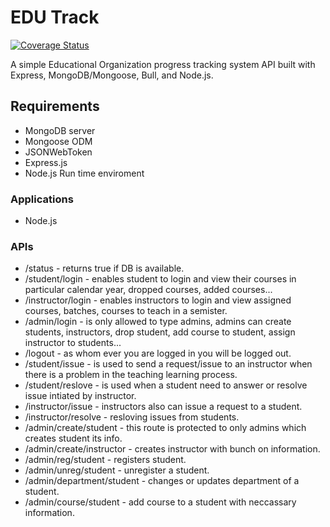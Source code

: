# EDU Track

[![Coverage Status](https://coveralls.io/repos/github/Bese3/EDU-Track/badge.svg?branch=main)](https://coveralls.io/github/Bese3/EDU-Track?branch=main)

A simple Educational Organization progress tracking system API built with Express, MongoDB/Mongoose, Bull, and Node.js.

## Requirements
+ MongoDB server
+ Mongoose ODM
+ JSONWebToken
+ Express.js
+ Node.js Run time enviroment

### Applications

+ Node.js

### APIs

+ /status - returns true if DB is available.
+ /student/login -  enables student to login and view their courses in particular calendar year, dropped courses, added courses...
+ /instructor/login - enables instructors to login and view assigned courses, batches, courses to teach in a semister.
+ /admin/login - is only allowed to type admins, admins can create students, instructors, drop student, add course to student, assign instructor to students...
+ /logout - as whom ever you are logged in you will be logged out.
+ /student/issue - is used to send a request/issue to an instructor when there is a problem in the teaching learning process.
+ /student/reslove - is used when a student need to answer or resolve issue intiated by instructor.
+ /instructor/issue - instructors also can issue a request to a student.
+ /instructor/resolve - resloving issues from students.
+ /admin/create/student - this route is protected to only admins which creates student its info.
+ /admin/create/instructor - creates instructor with bunch on information.
+ /admin/reg/student - registers student.
+ /admin/unreg/student - unregister a student.
+ /admin/department/student - changes or updates department of a student.
+ /admin/course/student - add course to a student with neccassary information.